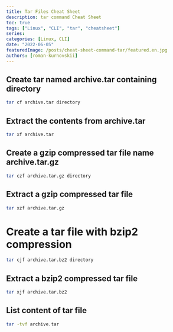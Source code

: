 ```yaml
---
title: Tar Files Cheat Sheet
description: tar command Cheat Sheet
toc: true
tags: ["Linux", "CLI", "tar", "cheatsheet"]
series:
categories: [Linux, CLI]
date: "2022-06-05"
featuredImage: /posts/cheat-sheet-command-tar/featured.en.jpg
authors: [roman-kurnovskii]
---
```


## Create tar named archive.tar containing directory

```bash
tar cf archive.tar directory
```

## Extract the contents from archive.tar

```bash
tar xf archive.tar
```

## Create a gzip compressed tar file name archive.tar.gz

```bash
tar czf archive.tar.gz directory
```

## Extract a gzip compressed tar file

```bash
tar xzf archive.tar.gz
```

# Create a tar file with bzip2 compression

```bash
tar cjf archive.tar.bz2 directory
```

## Extract a bzip2 compressed tar file

```bash
tar xjf archive.tar.bz2
```

## List content of tar file

```bash
tar -tvf archive.tar
```
